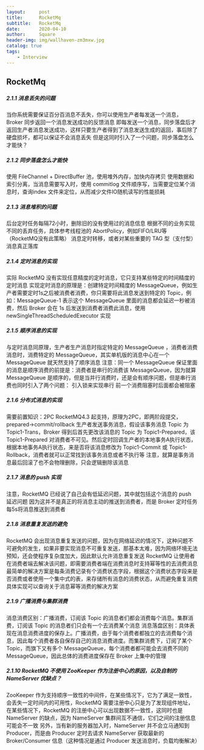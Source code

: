 ```yaml
---
layout:     post
title:      RocketMq
subtitle:   RocketMq
date:       2020-04-10
author:     Square
header-img: img/wallhaven-zm3mxw.jpg
catalog: true
tags:
    - Interview
---
```


## RocketMq
##### 2.1.1 消息丢失的问题
当你系统需要保证百分百消息不丢失，你可以使用生产者每发送一个消息，Broker 同步返回一个消息发送成功的反馈消息
即每发送一个消息，同步落盘后才返回生产者消息发送成功，这样只要生产者得到了消息发送生成的返回，事后除了硬盘损坏，都可以保证不会消息丢失
但是这同时引入了一个问题，同步落盘怎么才能快？
##### 2.1.2 同步落盘怎么才能快
使用 FileChannel + DirectBuffer 池，使用堆外内存，加快内存拷贝
使用数据和索引分离，当消息需要写入时，使用 commitlog 文件顺序写，当需要定位某个消息时，查询index 文件来定位，从而减少文件IO随机读写的性能损耗
##### 2.1.3 消息堆积的问题
后台定时任务每隔72小时，删除旧的没有使用过的消息信息
根据不同的业务实现不同的丢弃任务，具体参考线程池的 AbortPolicy，例如FIFO/LRU等（RocketMQ没有此策略）
消息定时转移，或者对某些重要的 TAG 型（支付型）消息真正落库
##### 2.1.4 定时消息的实现
实际 RocketMQ 没有实现任意精度的定时消息，它只支持某些特定的时间精度的定时消息
实现定时消息的原理是：创建特定时间精度的 MessageQueue，例如生产者需要定时1s之后被消费者消费，你只需要将此消息发送到特定的 Topic，例如：MessageQueue-1 表示这个 MessageQueue 里面的消息都会延迟一秒被消费，然后 Broker 会在 1s 后发送到消费者消费此消息，使用 newSingleThreadScheduledExecutor 实现
##### 2.1.5 顺序消息的实现
与定时消息同原理，生产者生产消息时指定特定的 MessageQueue ，消费者消费消息时，消费特定的 MessageQueue，其实单机版的消息中心在一个 MessageQueue 就天然支持了顺序消息
注意：同一个 MessageQueue 保证里面的消息是顺序消费的前提是：消费者是串行的消费该 MessageQueue，因为就算 MessageQueue 是顺序的，但是当并行消费时，还是会有顺序问题，但是串行消费也同时引入了两个问题：
引入锁来实现串行
前一个消费阻塞时后面都会被阻塞
##### 2.1.6 分布式消息的实现
需要前置知识：2PC
RocketMQ4.3 起支持，原理为2PC，即两阶段提交，prepared->commit/rollback
生产者发送事务消息，假设该事务消息 Topic 为 Topic1-Trans，Broker 得到后首先更改该消息的 Topic 为 Topic1-Prepared，该 Topic1-Prepared 对消费者不可见。然后定时回调生产者的本地事务A执行状态，根据本地事务A执行状态，来是否将该消息修改为 Topic1-Commit 或 Topic1-Rollback，消费者就可以正常找到该事务消息或者不执行等
注意，就算是事务消息最后回滚了也不会物理删除，只会逻辑删除该消息

##### 2.1.7 消息的 push 实现
注意，RocketMQ 已经说了自己会有低延迟问题，其中就包括这个消息的 push 延迟问题
因为这并不是真正的将消息主动的推送到消费者，而是 Broker 定时任务每5s将消息推送到消费者
##### 2.1.8 消息重复发送的避免
RocketMQ 会出现消息重复发送的问题，因为在网络延迟的情况下，这种问题不可避免的发生，如果非要实现消息不可重复发送，那基本太难，因为网络环境无法预知，还会使程序复杂度加大，因此默认允许消息重复发送
RocketMQ 让使用者在消费者端去解决该问题，即需要消费者端在消费消息时支持幂等性的去消费消息
最简单的解决方案是每条消费记录有个消费状态字段，根据这个消费状态字段来是否消费或者使用一个集中式的表，来存储所有消息的消费状态，从而避免重复消费
具体实现可以查询关于消息幂等消费的解决方案
##### 2.1.9 广播消费与集群消费
消息消费区别：广播消费，订阅该 Topic 的消息者们都会消费每个消息。集群消费，订阅该 Topic 的消息者们只会有一个去消费某个消息
消息落盘区别：具体表现在消息消费进度的保存上。广播消费，由于每个消费者都独立的去消费每个消息，因此每个消费者各自保存自己的消息消费进度。而集群消费下，订阅了某个 Topic，而旗下又有多个 MessageQueue，每个消费者都可能会去消费不同的 MessageQueue，因此总体的消费进度保存在 Broker 上集中的管理
##### 2.1.10 RocketMQ 不使用 ZooKeeper 作为注册中心的原因，以及自制的 NameServer 优缺点？
ZooKeeper 作为支持顺序一致性的中间件，在某些情况下，它为了满足一致性，会丢失一定时间内的可用性，RocketMQ 需要注册中心只是为了发现组件地址，在某些情况下，RocketMQ 的注册中心可以出现数据不一致性，这同时也是 NameServer 的缺点，因为 NameServer 集群间互不通信，它们之间的注册信息可能会不一致
另外，当有新的服务器加入时，NameServer 并不会立马通知到 Producer，而是由 Producer 定时去请求 NameServer 获取最新的 Broker/Consumer 信息（这种情况是通过 Producer 发送消息时，负载均衡解决）    
